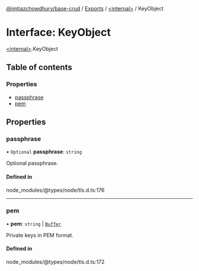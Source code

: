 [@imtiazchowdhury/base-crud](../README.md) / [Exports](../modules.md) / [\<internal\>](../modules/internal_.md) / KeyObject

# Interface: KeyObject

[\<internal\>](../modules/internal_.md).KeyObject

## Table of contents

### Properties

- [passphrase](internal_.KeyObject-1.md#passphrase)
- [pem](internal_.KeyObject-1.md#pem)

## Properties

### passphrase

• `Optional` **passphrase**: `string`

Optional passphrase.

#### Defined in

node_modules/@types/node/tls.d.ts:176

___

### pem

• **pem**: `string` \| [`Buffer`](internal_.Buffer.md)

Private keys in PEM format.

#### Defined in

node_modules/@types/node/tls.d.ts:172
